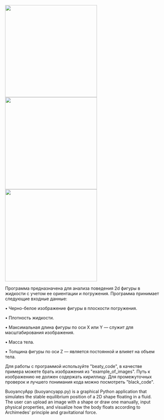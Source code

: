 <img src="https://github.com/user-attachments/assets/3da6cef2-4ff0-4813-9a21-471bb7f10bf9" width="300" />
<img src="https://github.com/user-attachments/assets/ff433989-8a86-488e-bbf5-69b431dfc2ca" width="300" />
<img src="https://github.com/user-attachments/assets/de0b5790-057d-4632-97e7-7759ea424652" width="300" />


Программа предназначена для анализа поведения 2d фигуры в жидкости с учетом ее ориентации и погружения.
Программа принимает следующие входные данные:

• Черно-белое изображение фигуры в плоскости погружения. 

• Плотность жидкости. 

• Максимальная длина фигуры по оси X или Y — служит для масштабирования изображения.

• Масса тела. 

• Толщина фигуры по оси Z — является постоянной и влияет на объем тела. 


Для работы с программой используйте "beaty_code", в качестве примера можете брать изображения из "example_of_images". Путь к изображению не должен содержать кириллицу. 
Для промежуточных проверок и лучшего понимания кода можно посмотреть "black_code".

BuoyancyApp (buoyancyapp.py) is a graphical Python application that simulates the stable equilibrium position of a 2D shape floating in a fluid. The user can upload an image with a shape or draw one manually, input physical properties, and visualize how the body floats according to Archimedes' principle and gravitational force.
